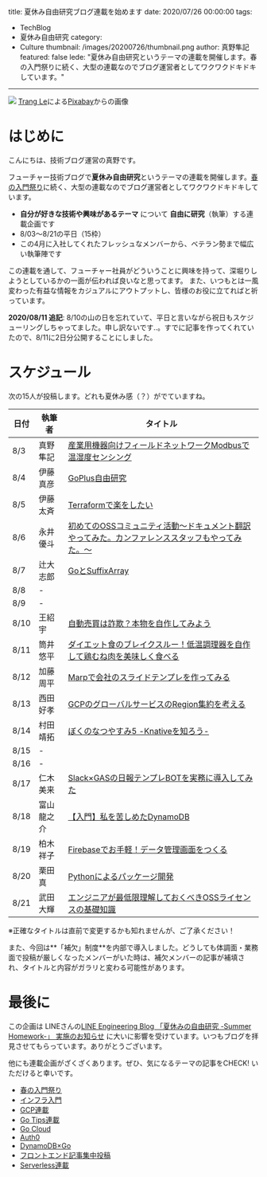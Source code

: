 title: 夏休み自由研究ブログ連載を始めます
date: 2020/07/26 00:00:00
tags:
  - TechBlog
  - 夏休み自由研究
category:
  - Culture
thumbnail: /images/20200726/thumbnail.png
author: 真野隼記
featured: false
lede: "夏休み自由研究というテーマの連載を開催します。春の入門祭りに続く、大型の連載なのでブログ運営者としてワクワクドキドキしています。"
---
![](/images/20200726/beach-3121393_1280.png)
<a href="https://pixabay.com/ja/users/lethutrang101-6596164/?utm_source=link-attribution&amp;utm_medium=referral&amp;utm_campaign=image&amp;utm_content=3121393">Trang Le</a>による<a href="https://pixabay.com/ja/?utm_source=link-attribution&amp;utm_medium=referral&amp;utm_campaign=image&amp;utm_content=3121393">Pixabay</a>からの画像

# はじめに

こんにちは、技術ブログ運営の真野です。

フューチャー技術ブログで**夏休み自由研究**というテーマの連載を開催します。[春の入門祭り](https://future-architect.github.io/articles/20200529/)に続く、大型の連載なのでブログ運営者としてワクワクドキドキしています。

* **自分が好きな技術や興味があるテーマ** について **自由に研究**（執筆）する連載企画です
* 8/03～8/21の平日（15枠）
* この4月に入社してくれたフレッシュなメンバーから、ベテラン勢まで幅広い執筆陣です

この連載を通して、フューチャー社員がどういうことに興味を持って、深堀りしようとしているかの一面が伝われば良いなと思ってます。
また、いつもとは一風変わった有益な情報をカジュアルにアウトプットし、皆様のお役に立てればと祈っています。


**2020/08/11 追記**: 8/10の山の日を忘れていて、平日と言いながら祝日もスケジューリングしちゃってました。申し訳ないです..。すでに記事を作ってくれていたので、8/11に2日分公開することにしました。

# スケジュール

次の15人が投稿します。どれも夏休み感（？）がでていますね。

| 日付 | 執筆者      | タイトル                                                              |
|------|-------------|-----------------------------------------------------------------------|
| 8/3  | 真野隼記    | [産業用機器向けフィールドネットワークModbusで温湿度センシング](/articles/20200803/) |
| 8/4  | 伊藤真彦    | [GoPlus自由研究](/articles/20200804/)                                 |
| 8/5  | 伊藤太斉    | [Terraformで楽をしたい](/articles/20200805/)  |
| 8/6  | 永井優斗    | [初めてのOSSコミュニティ活動〜ドキュメント翻訳やってみた。カンファレンススタッフもやってみた。〜](/articles/20200806/) |
| 8/7  | 辻大志郎    | [GoとSuffixArray](/articles/20200807/) |
| 8/8  | -           |                                                                       |
| 8/9  | -           |                                                                       |
| 8/10 | 王紹宇      | [自動売買は詐欺？本物を自作してみよう](articles/20200810/)            |
| 8/11 | 筒井悠平    | [ダイエット食のブレイクスルー！低温調理器を自作して鶏むね肉を美味しく食べる](/articles/20200811/)  |
| 8/12 | 加藤周平    | [Marpで会社のスライドテンプレを作ってみる](/articles/20200812/)  |
| 8/13 | 西田好孝    | [GCPのグローバルサービスのRegion集約を考える](/articles/20200813/)  |
| 8/14 | 村田靖拓    | [ぼくのなつやすみ5 -Knativeを知ろう-](/articles/20200814/)          |
| 8/15 | -           |                                                                       |
| 8/16 | -           |                                                                       |
| 8/17 | 仁木美来    | [Slack×GASの日報テンプレBOTを実務に導入してみた](/articles/20200817/)       |
| 8/18 | 富山龍之介 | [【入門】私を苦しめたDynamoDB](/articles/20200818/)                              |
| 8/19 | 柏木祥子    | [Firebaseでお手軽！データ管理画面をつくる](/articles/20200819/)                                  |
| 8/20 | 栗田真      | [Pythonによるパッケージ開発](/articles/20200820/)                                  |
| 8/21 | 武田大輝    | [エンジニアが最低限理解しておくべきOSSライセンスの基礎知識](/articles/20200821/) |

※正確なタイトルは直前で変更するかも知れませんが、ご了承ください！

また、今回は**「補欠」制度**を内部で導入しました。どうしても体調面・業務面で投稿が厳しくなったメンバーがいた時は、補欠メンバーの記事が補填され、タイトルと内容がガラリと変わる可能性があります。



# 最後に

この企画は LINEさんの[LINE Engineering Blog 「夏休みの自由研究 -Summer Homework-」 実施のお知らせ](https://engineering.linecorp.com/ja/blog/line-engineering-blog-freedom-study-summer-vacation-homework/) に大いに影響を受けています。いつもブログを拝見させてもらっています。ありがとうございます。

他にも連載企画がざくざくあります。ぜひ、気になるテーマの記事をCHECK! いただけると幸いです。

* [春の入門祭り](https://future-architect.github.io/articles/20200529/)
* [インフラ入門](/tags/%E3%82%A4%E3%83%B3%E3%83%95%E3%83%A9%E5%85%A5%E9%96%80/)
* [GCP連載](/tags/GCP%E9%80%A3%E8%BC%89/)
* [Go Tips連載](/tags/GoTips%E9%80%A3%E8%BC%89/)
* [Go Cloud](/tags/GoCDK/)
* [Auth0](/tags/Auth0/)
* [DynamoDB×Go](/tags/DynamoDB%C3%97Go/)
* [フロントエンド記事集中投稿](/tags/%E3%83%95%E3%83%AD%E3%83%B3%E3%83%88%E3%82%A8%E3%83%B3%E3%83%89%E8%A8%98%E4%BA%8B%E9%9B%86%E4%B8%AD%E6%8A%95%E7%A8%BF/)
* [Serverless連載](/tags/Serverless%E9%80%A3%E8%BC%89/)

